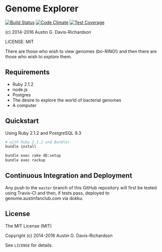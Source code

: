 # Genome Explorer

[![Build Status](https://travis-ci.org/audy/genome-explorer.svg)](https://travis-ci.org/audy/genome-explorer)
[![Code Climate](https://codeclimate.com/repos/545a939b695680762c0348ba/badges/485a8cdc04eec5267d1b/gpa.svg)](https://codeclimate.com/repos/545a939b695680762c0348ba/feed)
[![Test Coverage](https://codeclimate.com/repos/545a939b695680762c0348ba/badges/485a8cdc04eec5267d1b/coverage.svg)](https://codeclimate.com/repos/545a939b695680762c0348ba/feed)

(c) 2014-2016 Austin G. Davis-Richardson

LICENSE: MIT

There are those who wish to view genomes (bo-RING!) and then there are those who
wish to _explore_ them.

## Requirements

- Ruby 2.1.2
- node.js
- Postgres
- The desire to explore the world of bacterial genomes
- A computer

## Quickstart

Using Ruby 2.1.2 and PostgreSQL 9.3

```sh
# with Ruby 2.1.2 and Bundler
bundle install

bundle exec rake db:setup
bundle exec rackup
```

## Continuous Integration and Deployment

Any push to the `master` branch of this GitHub repository will first be tested
using Travis-CI and then, if tests pass, deployed to genome.austinfanclub.com
via dokku.

## License

The MIT License (MIT)

Copyright (c) 2014-2016 Austin G. Davis-Richardson

See `LICENSE` for details.
